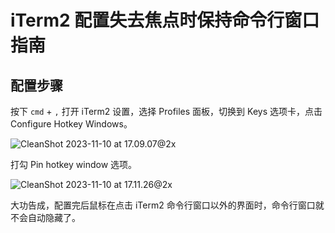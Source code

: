 # iTerm2 配置失去焦点时保持命令行窗口指南

## 配置步骤

按下 `cmd` + `,` 打开 iTerm2 设置，选择 Profiles 面板，切换到 Keys 选项卡，点击 Configure Hotkey Windows。

![CleanShot 2023-11-10 at 17.09.07@2x](https://s2.loli.net/2023/11/10/nyprlVNkUzZuTHj.png)

打勾 Pin hotkey window 选项。

![CleanShot 2023-11-10 at 17.11.26@2x](https://s2.loli.net/2023/11/10/mjWFbGafINvCt6r.png)

大功告成，配置完后鼠标在点击 iTerm2 命令行窗口以外的界面时，命令行窗口就不会自动隐藏了。